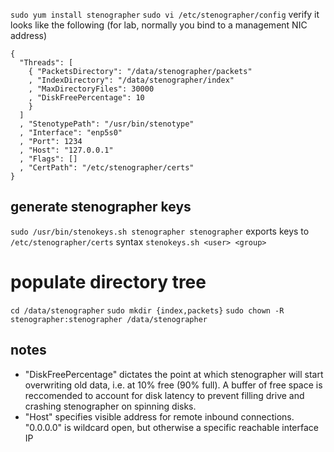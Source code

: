 `sudo yum install stenographer`
`sudo vi /etc/stenographer/config`
verify it looks like the following (for lab, normally you bind to a management NIC address)
```
{
  "Threads": [
    { "PacketsDirectory": "/data/stenographer/packets"
    , "IndexDirectory": "/data/stenographer/index"
    , "MaxDirectoryFiles": 30000
    , "DiskFreePercentage": 10
    }
  ]
  , "StenotypePath": "/usr/bin/stenotype"
  , "Interface": "enp5s0"
  , "Port": 1234
  , "Host": "127.0.0.1"
  , "Flags": []
  , "CertPath": "/etc/stenographer/certs"
}
```

## generate stenographer keys
`sudo /usr/bin/stenokeys.sh stenographer stenographer`
exports keys to `/etc/stenographer/certs`
syntax `stenokeys.sh <user> <group>`

# populate directory tree
`cd /data/stenographer`
`sudo mkdir {index,packets}`
`sudo chown -R stenographer:stenographer /data/stenographer`


## notes
- "DiskFreePercentage" dictates the point at which stenographer will start overwriting old data, i.e. at 10% free (90% full). A buffer of free space is reccomended to account for disk latency to prevent filling drive and crashing stenographer on spinning disks.
- "Host" specifies visible address for remote inbound connections. "0.0.0.0" is wildcard open, but otherwise a specific reachable interface IP
